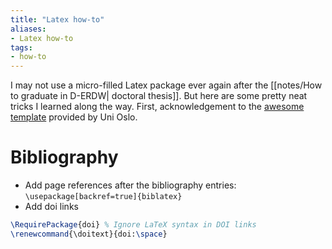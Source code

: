 ```yaml
---
title: "Latex how-to"
aliases:
- Latex how-to
tags:
- how-to
---
```


I may not use a micro-filled Latex package ever again after the [[notes/How to graduate in D-ERDW| doctoral thesis]]. But here are some pretty neat tricks I learned along the way. First, acknowledgement to the [awesome template](https://github.com/uio-latex/phduio-article-based) provided by Uni Oslo.

# Bibliography
- Add page references after the bibliography entries: `\usepackage[backref=true]{biblatex}`
- Add doi links
```latex
\RequirePackage{doi} % Ignore LaTeX syntax in DOI links
\renewcommand{\doitext}{doi:\space}
```